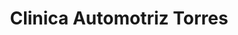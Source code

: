 ---
title: "Clinica Automotriz Torres"
url: /valdivia/clinica-automotriz-torres/
shop: Autowerkstatt
---